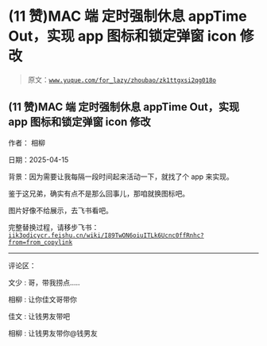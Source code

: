 # (11 赞)MAC 端 定时强制休息 appTime Out，实现 app 图标和锁定弹窗 icon 修改

> 原文：[`www.yuque.com/for_lazy/zhoubao/zk1ttgxsi2qg018o`](https://www.yuque.com/for_lazy/zhoubao/zk1ttgxsi2qg018o)

## (11 赞)MAC 端 定时强制休息 appTime Out，实现 app 图标和锁定弹窗 icon 修改

作者： 相柳

日期：2025-04-15

背景：因为需要让我每隔一段时间起来活动一下，就找了个 app 来实现。

鉴于这兄弟，确实有点不是那么回事儿，那咱就换图标吧。

图片好像不给展示，去飞书看吧。

完整替换过程，请移步飞书：[`iik3odicycr.feishu.cn/wiki/I89TwON6oiuITLk6Ucnc0ffRnhc?from=from_copylink`](https://iik3odicycr.feishu.cn/wiki/I89TwON6oiuITLk6Ucnc0ffRnhc?from=from_copylink)

* * *

评论区：

文少 : 哥，带我捞点.....

相柳 : 让你佳文哥带你

佳文 : 让钱男友带吧

相柳 : 让钱男友带你@钱男友